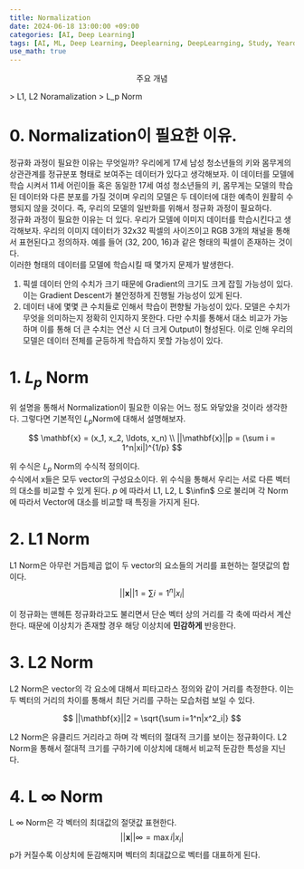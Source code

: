 ```yaml
---
title: Normalization
date: 2024-06-18 13:00:00 +09:00
categories: [AI, Deep Learning]
tags: [AI, ML, Deep Learning, Deeplearning, DeepLearnging, Study, Yeardream, Noramalization]		# TAG는 반드시 소문자로 이루어져야함!
use_math: true
---
```

<p align = center>주요 개념</p>
> L1, L2 Noramalization
> L_p Norm

# 0. Normalization이 필요한 이유.
정규화 과정이 필요한 이유는 무엇일까? 우리에게 17세 남성 청소년들의 키와 몸무게의 상관관계를 정규분포 형태로 보여주는 데이터가 있다고 생각해보자. 이 데이터를 모델에 학습 시켜서 11세 어린이들 혹은 동일한 17세 여성 청소년들의 키, 몸무게는 모델의 학습된 데이터와 다른 분포를 가질 것이며 우리의 모델은 두 데이터에 대한 예측이 원활히 수행되지 않을 것이다. 즉, 우리의 모델의 일반화를 위해서 정규화 과정이 필요하다.   
정규화 과정이 필요한 이유는 더 있다. 우리가 모델에 이미지 데이터를 학습시킨다고 생각해보자. 우리의 이미지 데이터가 32x32 픽셀의 사이즈이고 RGB 3개의 채널을 통해서 표현된다고 정의하자. 예를 들어 (32, 200, 16)과 같은 형태의 픽셀이 존재하는 것이다.   
이러한 형태의 데이터를 모델에 학습시킬 때 몇가지 문제가 발생한다.    
1. 픽셀 데이터 안의 수치가 크기 때문에 Gradient의 크기도 크게 잡힐 가능성이 있다. 이는 Gradient Descent가 불안정하게 진행될 가능성이 있게 된다.
2. 데이터 내에 몇몇 큰 수치들로 인해서 학습이 편향될 가능성이 있다. 모델은 수치가 무엇을 의미하는지 정확히 인지하지 못한다. 다만 수치를 통해서 대소 비교가 가능하며 이를 통해 더 큰 수치는 연산 시 더 크게 Output이 형성된다. 이로 인해 우리의 모델은 데이터 전체를 균등하게 학습하지 못할 가능성이 있다.

# 1. $L_p$ Norm
위 설명을 통해서 Normalization이 필요한 이유는 어느 정도 와닿았을 것이라 생각한다. 그렇다면 기본적인 $L_p \text{Norm}$에 대해서 설명해보자.

$$
\mathbf{x} = (x_1, x_2, \ldots, x_n) \\ 
||\mathbf{x}||p = (\sum i = 1^n|xi|)^{1/p}
$$

위 수식은 $L_p$ Norm의 수식적 정의이다.    
수식에서 x들은 모두 vector의 구성요소이다. 위 수식을 통해서 우리는 서로 다른 벡터의 대소를 비교할 수 있게 된다.
$p$ 에 따라서 L1, L2, L $\infin$ 으로 불리며 각 Norm에 따라서 Vector에 대소를 비교할 때 특징을 가지게 된다.


# 2. L1 Norm

L1 Norm은 아무런 거듭제곱 없이 두 vector의 요소들의 거리를 표현하는 절댓값의 합이다.
$$
||\mathbf{x}||1 = \sum i = 1^n|x_i|
$$

이 정규화는 맨헤튼 정규화라고도 불리면서 단순 벡터 상의 거리를 각 축에 따라서 계산한다. 때문에 이상치가 존재할 경우 해당 이상치에 **민감하게** 반응한다.


# 3. L2 Norm
L2 Norm은 vector의 각 요소에 대해서 피타고라스 정의와 같이 거리를 측정한다. 이는 두 벡터의 거리의 차이를 통해서 최단 거리를 구하는 모습처럼 보일 수 있다.

$$
||\mathbf{x}||2 = \sqrt{\sum i=1^n|x^2_i|}
$$

L2 Norm은 유클리드 거리라고 하며 각 벡터의 절대적 크기를 보이는 정규화이다. L2 Norm을 통해서 절대적 크기를 구하기에 이상치에 대해서 비교적 둔감한 특성을 지닌다.

# 4. L $\infty$ Norm
L $\infty$ Norm은 각 벡터의 최대값의 절댓값 표현한다.
$$||\mathbf{x}||\infty = \max{i} |x_i|$$
p가 커질수록 이상치에 둔감해지며 벡터의 최대값으로 벡터를 대표하게 된다.